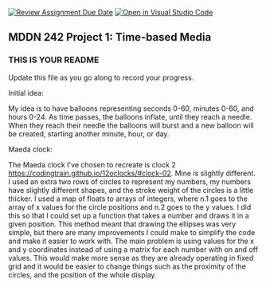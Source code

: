 [![Review Assignment Due Date](https://classroom.github.com/assets/deadline-readme-button-24ddc0f5d75046c5622901739e7c5dd533143b0c8e959d652212380cedb1ea36.svg)](https://classroom.github.com/a/JAZAP9dv)
[![Open in Visual Studio Code](https://classroom.github.com/assets/open-in-vscode-718a45dd9cf7e7f842a935f5ebbe5719a5e09af4491e668f4dbf3b35d5cca122.svg)](https://classroom.github.com/online_ide?assignment_repo_id=11439584&assignment_repo_type=AssignmentRepo)
## MDDN 242 Project 1: Time-based Media  

### THIS IS YOUR README

Update this file as you go along to record your progress.

Initial idea:

My idea is to have balloons representing seconds 0-60, minutes 0-60, and hours 0-24. As time passes, the balloons inflate, until they reach a needle. When they reach their needle the balloons will burst and a new balloon will be created, starting another minute, hour, or day.

Maeda clock:

The Maeda clock I've chosen to recreate is clock 2 https://codingtrain.github.io/12oclocks/#clock-02. Mine is slightly different. I used an extra two rows of circles to represent my numbers, my numbers have slightly different shapes, and the stroke weight of the circles is a little thicker. I used a map of floats to arrays of integers, where n.1 goes to the array of x values for the circle positions and n.2 goes to the y values. I did this so that I could set up a function that takes a number and draws it in a given position. This method meant that drawing the ellipses was very simple, but there are many improvements I could make to simplify the code and make it easier to work with. The main problem is using values for the x and y coordinates instead of using a matrix for each number with on and off values. This would make more sense as they are already operating in fixed grid and it would be easier to change things such as the proximity of the circles, and the position of the whole display.